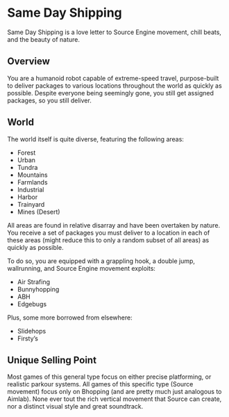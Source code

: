 # Same Day Shipping

Same Day Shipping is a love letter to Source Engine movement, chill beats, and the beauty of nature.

## Overview

You are a humanoid robot capable of extreme-speed travel, purpose-built to deliver packages to various locations throughout the world as quickly as possible. 
Despite everyone being seemingly gone, you still get assigned packages, so you still deliver.

## World

The world itself is quite diverse, featuring the following areas:

- Forest
- Urban
- Tundra
- Mountains
- Farmlands
- Industrial
- Harbor
- Trainyard
- Mines (Desert)

All areas are found in relative disarray and have been overtaken by nature. You receive a set of packages you must deliver to a location in each of these areas (might reduce this to only a random subset of all areas) as quickly as possible.

To do so, you are equipped with a grappling hook, a double jump, wallrunning, and Source Engine movement exploits:

- Air Strafing
- Bunnyhopping
- ABH
- Edgebugs

Plus, some more borrowed from elsewhere:

- Slidehops
- Firsty’s

## Unique Selling Point

Most games of this general type focus on either precise platforming, or realistic parkour systems. All games of this specific type (Source movement) focus only on Bhopping (and are pretty much just analogous to Aimlab). None ever tout the rich vertical movement that Source can create, nor a distinct visual style and great soundtrack.